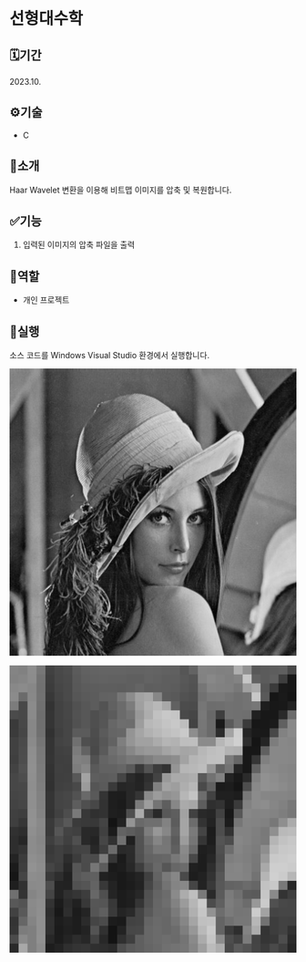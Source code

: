 # 선형대수학

## 🗓️기간
2023.10.

## ⚙️기술
- C

## 📖소개
Haar Wavelet 변환을 이용해 비트맵 이미지를 압축 및 복원합니다.

## ✅기능
1. 입력된 이미지의 압축 파일을 출력

## 👥역할
- 개인 프로젝트

## 🚀실행
소스 코드를 Windows Visual Studio 환경에서 실행합니다.

![이미지](image_lena_24bit.bmp)

![이미지](lena32.bmp)
